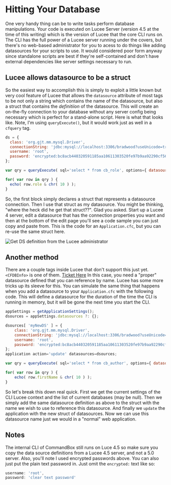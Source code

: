 # Hitting Your Database

One very handy thing can be to write tasks perform database manipulations. Your code is executed on Lucee Server \(version 4.5 at the time of this writing\) which is the version of Lucee that the core CLI runs on. The CLI has the full power of a Lucee server running under the covers, but there's no web-based administrator for you to acess to do things like adding datasources for your scripts to use. It would considered poor form anyway since standalone scripts are best if they're self-contained and don't have external dependencies like server settings necessary to run.

## Lucee allows datasource to be a struct

So the easiest way to accomplish this is simply to exploit a little known but very cool feature of Lucee that allows the `datasource` attribute of most tags to be not only a string which contains the name of the datasource, but also a struct that contains the _definitiion_ of the datasource. This will create an on-the-fly connection to your database without any server config being necessary which is perfect for a stand-alone script. Here is what that looks like. Note, I'm using `queryExecute()`, but it would work just as well in a `cfquery` tag.

```javascript
ds = {
  class: 'org.gjt.mm.mysql.Driver',
  connectionString: 'jdbc:mysql://localhost:3306/bradwood?useUnicode=true&characterEncoding=UTF-8&useLegacyDatetimeCode=true',
  username: 'root',
  password: 'encrypted:bc8acb440320591185aa10611303520fe97b9aa92290cf56c43f0f9f0992d88ba92923e215d5dfd98e632a27c0cceec1091d152cbcf5c31d'
};

var qry = queryExecute( sql='select * from cb_role', options={ datasource : ds } );

for( var row in qry ) {
  echo( row.role & chr( 10 ) );
}
```

So, the first block simply declares a struct that represents a datasource connection. Then I use that struct as my datasource. You might be thinking, "where the heck did he get that struct??". Glad you asked. Start up a Lucee 4 server, edit a datasource that has the connection properties you want and then at the bottom of the edit page you'll see a code sample you can just copy and paste from. This is the code for an `Application.cfc`, but you can re-use the same struct here.

![Get DS definition from the Lucee administrator](https://www.ortussolutions.com/__media/datasource-lucee-definition.png)

## Another method

There are a couple tags inside Lucee that don't support this just yet. `<CFDBInfo>` is one of them. [Ticket Here](https://luceeserver.atlassian.net/browse/LDEV-1026) In this case, you need a "proper" datasource defined that you can reference by name. Lucee has some more tricks up its sleeve for this. You can simulate the same thing that happens when you add a datasource to your `Application.cfc` with the following code. This will define a datasource for the duration of the time the CLI is running in memory, but it will be gone the next time you start the CLI.

```javascript
appSettings = getApplicationSettings();
dsources = appSettings.datasources ?: {};

dsources[ 'myNewDS' ] = {
    class: 'org.gjt.mm.mysql.Driver',
    connectionString: 'jdbc:mysql://localhost:3306/bradwood?useUnicode=true&characterEncoding=UTF-8&useLegacyDatetimeCode=true',
    username: 'root',
    password: 'encrypted:bc8acb440320591185aa10611303520fe97b9aa92290cf56c43f0f9f0992d88ba92923e215d5dfd98e632a27c0cceec1091d152cbcf5c31d'
};
application action='update' datasources=dsources;

var qry = queryExecute( sql='select * from cb_author', options={ datasource : 'myNewDS' } );

for( var row in qry ) {
    echo( row.firstName & chr( 10 ) );
}
```

So let's break this down real quick. First we get the current settings of the CLI Lucee context and the list of current databases \(may be null\). Then we simply add the same datasource definition as above to the struct with the name we wish to use to reference this datasource. And finally we `update` the application with the new struct of datasources. Now we can use this datasource name just we would in a "normal" web application.

## Notes

The internal CLI of CommandBox still runs on Luce 4.5 so make sure you copy the data source definitions from a Lucee 4.5 server, and not a 5.0 server. Also, you'll note I used encrypted passwords above. You can also just put the plain text password in. Just omit the `encrypted:` text like so:

```javascript
username: 'root',
password: 'clear text password'
```

